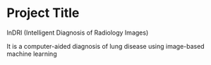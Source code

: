 # Project Title
InDRI (Intelligent Diagnosis of Radiology Images)

It is a computer-aided diagnosis of lung disease using image-based machine learning  